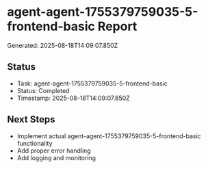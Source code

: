 # agent-agent-1755379759035-5-frontend-basic Report

Generated: 2025-08-18T14:09:07.850Z

## Status
- Task: agent-agent-1755379759035-5-frontend-basic
- Status: Completed
- Timestamp: 2025-08-18T14:09:07.850Z

## Next Steps
- Implement actual agent-agent-1755379759035-5-frontend-basic functionality
- Add proper error handling
- Add logging and monitoring
